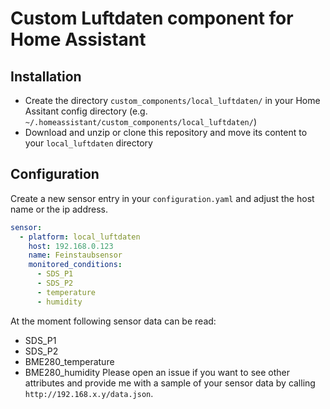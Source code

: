 # Custom Luftdaten component for Home Assistant

## Installation
- Create the directory `custom_components/local_luftdaten/` in your Home Assitant config directory (e.g. `~/.homeassistant/custom_components/local_luftdaten/`)
- Download and unzip or clone this repository and move its content to your `local_luftdaten` directory

## Configuration
Create a new sensor entry in your `configuration.yaml` and adjust the host name or the ip address.

```yaml
sensor:
  - platform: local_luftdaten
    host: 192.168.0.123
    name: Feinstaubsensor
    monitored_conditions:
      - SDS_P1
      - SDS_P2
      - temperature
      - humidity
```

At the moment following sensor data can be read:
- SDS_P1
- SDS_P2
- BME280_temperature
- BME280_humidity
Please open an issue if you want to see other attributes and provide me with a sample of your sensor data by calling `http://192.168.x.y/data.json`.
